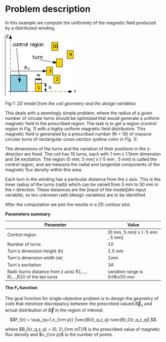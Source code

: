 # Problem description

In this example we compute the uniformity of the magnetic field produced by a distributed winding.

![Fig 1: 2D model from the coil geometry and the design variables](assets/the_problem.jpg)

*Fig 1: 2D model from the coil geometry and the design variables*

This deals with a seemingly simple problem, where the radius of a given number of circular turns should be optimized
that would generate a uniform magnetic field in the prescribed region. The task is to get a region *(control region in Fig. 1)* with a highly uniform magnetic field distribution. This magnetic
field is generated by a prescribed number (N = 10) of massive circular turns of rectangular cross-section *(yellow color
in Fig. 1)*.

The dimensions of the turns and the variation of their positions in the z-direction are fixed. The coil has 10 turns, each with 1 mm x 1.5mm dimension and 3A excitation. The region [0 mm, 5 mm] x [-5 mm , 5 mm] is
called the control region, and we measure the radial and tangential components of the magnetic flux density within this
area.

Each turn in the winding has a particular distance from the z axis. This is the inner radius of the turns (radii) which
can be varied from 5 mm to 50 mm in the r-direction. These distances are the [input of the model](#x-input variable), so ten unknown radii (design variables)
are to be identified.

After the computation we plot the results in a 2D contour plot.

**Parameters summary**

| Parameter                                                              | Value                         |
|------------------------------------------------------------------------|-------------------------------|
| Control region                                                         | [0 mm, 5 mm] x [-5 mm , 5 mm] |
| Number of turns                                                        | 10                            |
| Turn's dimension height (h)                                            | 1.5 mm                        |
| Turn's dimension width (w)                                             | 1mm                           |
| Turn's excitation                                                      | 3A                            |
| Radii (turns distance from z axis) R1,..., Ri,...,R10 of the ten turns | variation range is 5≤Ri≤50 mm |


**The $`F_1`$ function**

The goal function for single-objective problem is to design the geometry of coils that minimize discrepancy between the prescribed valued
$`\vec{B}_0`$ and actual distribution of $`\vec{B}`$
in the region of interest.

```math
F_1(r) = \sup_{q=1,n_{\rm p}} |\vec{B}(r_q,z_q)-\vec{B}_0(r_q,z_q)|,
```

where $`B_0(r_q,z_q) = (0, 2\,{\rm mT})`$ is the prescribed value of magnetic flux density and
$`n_{\rm p}`$ is the number of points.
